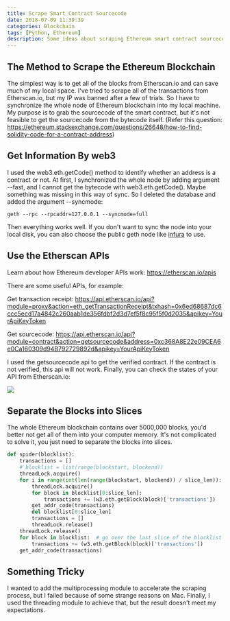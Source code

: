```yaml
---
title: Scrape Smart Contract Sourcecode
date: 2018-07-09 11:39:39
categories: Blockchain
tags: [Python, Ethereum]
description: Some ideas about scraping Ethereum smart contract sourcecode from the mainnet of Ethereum blockchain. Make sure you have at least 1 month to synchronize the complete blockchain node. :) (https://github.com/recursively/ContractSpider)
---
```

## The Method to Scrape the Ethereum Blockchain

The simplest way is to get all of the blocks from Etherscan.io and can save much of my local space. I've tried to scrape all of the transactions from Etherscan.io, but my IP was banned after a few of trials. So I have to synchronize the whole node of Ethereum blockchain into my local machine. My purpose is to grab the sourcecode of the smart contract, but it's not feasible to get the sourcecode from the bytecode itself. (Refer this question: https://ethereum.stackexchange.com/questions/26648/how-to-find-solidity-code-for-a-contract-address)

## Get Information By web3

I used the web3.eth.getCode() method to identify whether an address is a contract or not. At first, I synchronized the whole node by adding argument --fast, and I cannot get the bytecode with web3.eth.getCode(). Maybe something was missing in this way of sync. So I deleted the database and added the argument --syncmode:
```shell
geth --rpc --rpcaddr=127.0.0.1 --syncmode=full
```
Then everything works well. If you don't want to sync the node into your local disk, you can also choose the public geth node like [infura](https://infura.io/) to use. 

## Use the Etherscan APIs

Learn about how Ethereum developer APIs work: https://etherscan.io/apis

There are some useful APIs, for example:

Get transaction receipt:
https://api.etherscan.io/api?module=proxy&action=eth_getTransactionReceipt&txhash=0x6ed68687dc6ccc5ecd17a4842c260aab1de356fdbf2d3d7ef5f8c95f5f0d2035&apikey=YourApiKeyToken

Get sourcecode:
https://api.etherscan.io/api?module=contract&action=getsourcecode&address=0xc368A8E22e09CEA6e0Ca160309d94B792729892d&apikey=YourApiKeyToken

I used the getsourcecode api to get the verified contract. If the contract is not verified, this api will not work. Finally, you can check the states of your API from Etherscan.io:

![](http://i38.photobucket.com/albums/e117/bucketuser111/Blog/apistat_zps8p6hde4r.png)

## Separate the Blocks into Slices

The whole Ethereum blockchain contains over 5000,000 blocks, you'd better not get all of them into your computer memory. It's not complicated to solve it, you just need to separate the blocks into slices.

```python
def spider(blocklist):
    transactions = []
    # blocklist = list(range(blockstart, blockend))
    threadLock.acquire()
    for i in range(int(len(range(blockstart, blockend)) / slice_len)):
        threadLock.acquire()
        for block in blocklist[0:slice_len]:
            transactions += (w3.eth.getBlock(block)['transactions'])
        get_addr_code(transactions)
        del blocklist[0:slice_len]
        transactions = []
        threadLock.release()
    threadLock.release()
    for block in blocklist:  # go over the last slice of the blocklist
        transactions += (w3.eth.getBlock(block)['transactions'])
    get_addr_code(transactions)
```

## Something Tricky

I wanted to add the multiprocessing module to accelerate the scraping process, but I failed because of some strange reasons on Mac. Finally, I used the threading module to achieve that, but the result doesn't meet my expectations.
